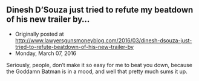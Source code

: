 ## Dinesh D’Souza just tried to refute my beatdown of his new trailer by…

 * Originally posted at http://www.lawyersgunsmoneyblog.com/2016/03/dinesh-dsouza-just-tried-to-refute-beatdown-of-his-new-trailer-by
 * Monday, March 07, 2016

Seriously, people, don’t make it so easy for me to beat you down, because the Goddamn Batman is in a mood, and well that pretty much sums it up.